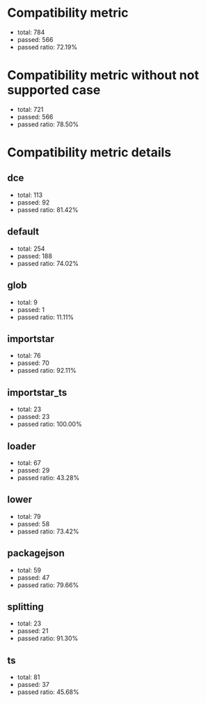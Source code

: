 # Compatibility metric
- total: 784
- passed: 566
- passed ratio: 72.19%
# Compatibility metric without not supported case
- total: 721
- passed: 566
- passed ratio: 78.50%
# Compatibility metric details
## dce
- total: 113
- passed: 92
- passed ratio: 81.42%
## default
- total: 254
- passed: 188
- passed ratio: 74.02%
## glob
- total: 9
- passed: 1
- passed ratio: 11.11%
## importstar
- total: 76
- passed: 70
- passed ratio: 92.11%
## importstar_ts
- total: 23
- passed: 23
- passed ratio: 100.00%
## loader
- total: 67
- passed: 29
- passed ratio: 43.28%
## lower
- total: 79
- passed: 58
- passed ratio: 73.42%
## packagejson
- total: 59
- passed: 47
- passed ratio: 79.66%
## splitting
- total: 23
- passed: 21
- passed ratio: 91.30%
## ts
- total: 81
- passed: 37
- passed ratio: 45.68%
